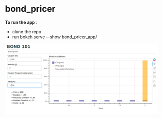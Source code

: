 # bond_pricer

**To run the app** :
* clone the repo
* run bokeh serve --show bond_pricer_app/

<img src="./bond_101.png"
     alt="bond_101"
     style="float: left; margin-right: 10px;" />
